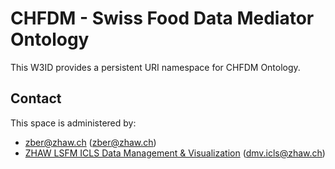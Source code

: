 # CHFDM - Swiss Food Data Mediator Ontology
This W3ID provides a persistent URI namespace for CHFDM Ontology.

## Contact
This space is administered by:

* [zber@zhaw.ch](https://github.com/zber) ([zber@zhaw.ch](mailto:zber@zhaw.ch))
* [ZHAW LSFM ICLS Data Management & Visualization](https://github.com/ZHAW-ICLS-Data-Management-Visualization) ([dmv.icls@zhaw.ch](mailto:dmv.icls@zhaw.ch))